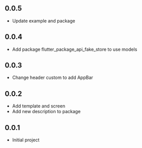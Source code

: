 ## 0.0.5

- Update example and package

## 0.0.4

- Add package flutter_package_api_fake_store to use models

## 0.0.3

- Change header custom to add AppBar

## 0.0.2

- Add template and screen
- Add new description to package

## 0.0.1

- Initial project
